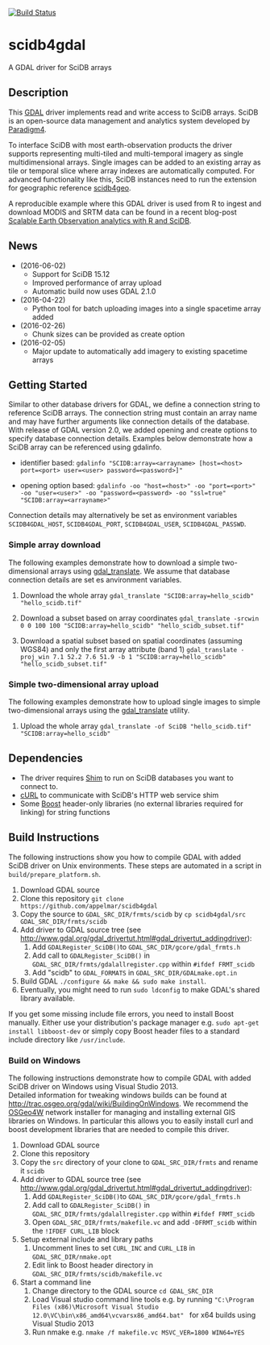 [![Build Status](https://travis-ci.org/appelmar/scidb4gdal.svg?branch=master)](https://travis-ci.org/appelmar/scidb4gdal)
# scidb4gdal
A GDAL driver for SciDB arrays

## Description
This [GDAL](http://www.gdal.org) driver implements read and write access to SciDB arrays. SciDB is an open-source data management and analytics system developed by [Paradigm4](http://www.paradigm4.com). 

To interface SciDB with most earth-observation products the driver supports representing multi-tiled and multi-temporal imagery as single multidimensional arrays. Single images can be added to an existing array as tile or temporal slice where array indexes are automatically computed. For advanced functionality like this, SciDB instances need to run the extension for geographic reference  [scidb4geo](https://github.com/appelmar/scidb4geo). 


A reproducible example where this GDAL driver is used from R to ingest and download MODIS and SRTM data can be found in a recent blog-post [Scalable Earth Observation analytics with R and SciDB](http://r-spatial.org/r/2016/05/11/scalable-earth-observation-analytics.html).



## News
- (2016-06-02)
    - Support for SciDB 15.12
    - Improved performance of array upload
    - Automatic build now uses GDAL 2.1.0
- (2016-04-22)
    - Python tool for batch uploading images into a single spacetime array added
- (2016-02-26)
    - Chunk sizes can be provided as create option
- (2016-02-05)
    - Major update to automatically add imagery to existing spacetime arrays 


## Getting Started
Similar to other database drivers for GDAL, we define a connection string to reference SciDB arrays. The connection string must contain an array name and may have further arguments like connection details of the database. With release of GDAL version 2.0, we added opening and create options to specify database connection details. Examples below demonstrate how a SciDB array can be referenced using gdalinfo.

- identifier based: `gdalinfo "SCIDB:array=<arrayname> [host=<host> port=<port> user=<user> password=<password>]"`

- opening option based: `gdalinfo -oo "host=<host>" -oo "port=<port>" -oo "user=<user>" -oo "password=<password> -oo "ssl=true" "SCIDB:array=<arrayname>"`

Connection details may alternatively be set as environment variables `SCIDB4GDAL_HOST`, `SCIDB4GDAL_PORT`, `SCIDB4GDAL_USER`, `SCIDB4GDAL_PASSWD`.


### Simple array download
The following examples demonstrate how to download a simple two-dimensional arrays using  [gdal_translate](http://www.gdal.org/gdal_translate.html). We assume that database connection details are set es anvironment variables.

1. Download the whole array
`gdal_translate "SCIDB:array=hello_scidb" "hello_scidb.tif"`

2. Download a subset based on array coordinates
`gdal_translate -srcwin 0 0 100 100 "SCIDB:array=hello_scidb" "hello_scidb_subset.tif"`

3. Download a spatial subset based on spatial coordinates (assuming WGS84) and only the first array attribute (band 1)
`gdal_translate -proj_win 7.1 52.2 7.6 51.9 -b 1 "SCIDB:array=hello_scidb" "hello_scidb_subset.tif"`


### Simple two-dimensional array upload
The following examples demonstrate how to upload single images to simple two-dimensional arrays using the [gdal_translate](http://www.gdal.org/gdal_translate.html) utility. 

1. Upload the whole array
`gdal_translate -of SciDB "hello_scidb.tif" "SCIDB:array=hello_scidb"`

## Dependencies
- The driver requires [Shim](https://github.com/Paradigm4/shim) to run on SciDB databases you want to connect to. 
- [cURL](http://curl.haxx.se/) to communicate with SciDB's HTTP web service shim
- Some [Boost](http://www.boost.org) header-only libraries (no external libraries required for linking) for string functions


## Build Instructions

The following instructions show you how to compile GDAL with added SciDB driver on Unix environments. These steps are automated in a script in `build/prepare_platform.sh`.

1. Download GDAL source
2. Clone this repository `git clone https://github.com/appelmar/scidb4gdal` 
3. Copy the source to `GDAL_SRC_DIR/frmts/scidb` by `cp scidb4gdal/src GDAL_SRC_DIR/frmts/scidb`
4. Add driver to GDAL source tree (see http://www.gdal.org/gdal_drivertut.html#gdal_drivertut_addingdriver):
    1. Add `GDALRegister_SciDB()`to `GDAL_SRC_DIR/gcore/gdal_frmts.h`
    2. Add call to `GDALRegister_SciDB()` in `GDAL_SRC_DIR/frmts/gdalallregister.cpp` within `#ifdef FRMT_scidb`
    3. Add "scidb" to `GDAL_FORMATS` in `GDAL_SRC_DIR/GDALmake.opt.in`
5. Build GDAL `./configure && make && sudo make install`. 
6. Eventually, you might need to run `sudo ldconfig` to make GDAL's shared library available.

If you get some missing include file errors, you need to install Boost manually. Either use your distribution's package manager e.g. `sudo apt-get install libboost-dev` or simply copy Boost header files to a standard include directory like `/usr/include`.


### Build on Windows

The following instructions demonstrate how to compile GDAL with added SciDB driver on Windows using Visual Studio 2013.  
Detailed information for tweaking windows builds can be found at http://trac.osgeo.org/gdal/wiki/BuildingOnWindows.
We recommend the [OSGeo4W](http://trac.osgeo.org/osgeo4w/) network installer for managing and installing external GIS libraries on Windows. 
In particular this allows you to easily install curl and boost development libraries that are needed to compile this driver.
 
1. Download GDAL source
2. Clone this repository
3. Copy the `src` directory of your clone to `GDAL_SRC_DIR/frmts` and rename it `scidb`
4. Add driver to GDAL source tree (see http://www.gdal.org/gdal_drivertut.html#gdal_drivertut_addingdriver):
    1. Add `GDALRegister_SciDB()`to `GDAL_SRC_DIR/gcore/gdal_frmts.h`
    2. Add call to `GDALRegister_SciDB()` in `GDAL_SRC_DIR/frmts/gdalallregister.cpp` within `#ifdef FRMT_scidb`
    3. Open `GDAL_SRC_DIR/frmts/makefile.vc` and add `-DFRMT_scidb`  within the `!IFDEF CURL_LIB` block
5. Setup external include and library paths
    1. Uncomment lines to set `CURL_INC` and `CURL_LIB` in `GDAL_SRC_DIR/nmake.opt`
    2. Edit link to Boost header directory in `GDAL_SRC_DIR/frmts/scidb/makefile.vc`
6. Start a command line 
    1. Change directory to the GDAL source `cd GDAL_SRC_DIR`
	2. Load Visual studio command line tools e.g. by running `"C:\Program Files (x86)\Microsoft Visual Studio 12.0\VC\bin\x86_amd64\vcvarsx86_amd64.bat"
` for x64 builds using Visual Studio 2013
    3. Run nmake e.g. `nmake /f makefile.vc MSVC_VER=1800 WIN64=YES`
 
